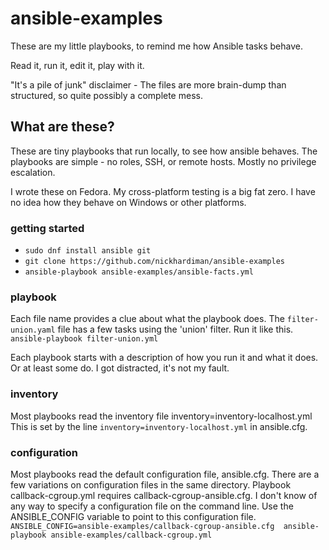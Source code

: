 # ansible-examples

These are my little playbooks, to remind me how Ansible tasks behave.

Read it, run it, edit it, play with it. 

"It's a pile of junk" disclaimer - 
The files are more brain-dump than structured, so quite possibly a complete mess.

## What are these?

These are tiny playbooks that run locally, to see how ansible behaves. 
The playbooks are simple - no roles, SSH, or remote hosts. Mostly no privilege escalation.

I wrote these on Fedora. My cross-platform testing is a big fat zero. 
I have no idea how they behave on Windows or other platforms.

### getting started 

* `sudo dnf install ansible git` 
* `git clone https://github.com/nickhardiman/ansible-examples`
* `ansible-playbook ansible-examples/ansible-facts.yml`

### playbook 

Each file name provides a clue about what the playbook does. 
The `filter-union.yaml` file has a few tasks using the 'union' filter. 
Run it like this. 
`ansible-playbook filter-union.yml` 

Each playbook starts with a description of how you run it and what it does.
Or at least some do. I got distracted, it's not my fault. 

### inventory 

Most playbooks read the inventory file inventory=inventory-localhost.yml
This is set by the line `inventory=inventory-localhost.yml` in ansible.cfg.

### configuration

Most playbooks read the default configuration file, ansible.cfg.
There are a few variations on configuration files in the same directory.
Playbook callback-cgroup.yml requires callback-cgroup-ansible.cfg.
I don't know of any way to specify a configuration file on the command line. 
Use the ANSIBLE_CONFIG variable to point to this configuration file. 
`ANSIBLE_CONFIG=ansible-examples/callback-cgroup-ansible.cfg  ansible-playbook ansible-examples/callback-cgroup.yml`
 

